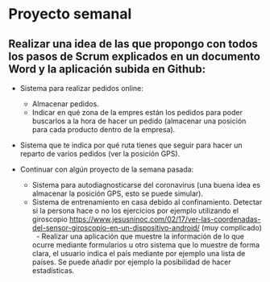 # Proyecto semanal
## Realizar una idea de las que propongo con todos los pasos de Scrum explicados en un documento Word y la aplicación subida en Github:

- Sistema para realizar pedidos online:
    - Almacenar pedidos.
    - Indicar en qué zona de la empres están los pedidos para poder buscarlos a la hora de hacer un pedido (almacenar una posición para cada producto dentro de la empresa).

- Sistema que te indica por qué ruta tienes que seguir para hacer un reparto de varios pedidos (ver la posición GPS).

- Continuar con algún proyecto de la semana pasada:
    - Sistema para autodiagnosticarse del coronavirus (una buena idea es almacenar la posición GPS, esto se puede simular).
    - Sistema de entrenamiento en casa debido al confinamiento. Detectar si la persona hace o no los ejercicios por ejemplo utilizando el giroscopio https://www.jesusninoc.com/02/17/ver-las-coordenadas-del-sensor-giroscopio-en-un-dispositivo-android/ (muy complicado)
    - Realizar una aplicación que muestre la información de lo que ocurre mediante formularios u otro sistema que lo muestre de forma clara, el usuario indica el país mediante por ejemplo una lista de países. Se puede añadir por ejemplo la posibilidad de hacer estadísticas.

